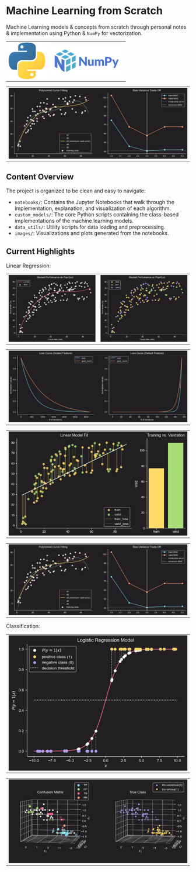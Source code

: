 # Machine Learning from Scratch
Machine Learning models & concepts from scratch through personal notes & implementation using Python & `NumPy` for vectorization.
<table align="center">
  <tr>
    <td>
      <img src="./images/python-logo.png" alt="Python logo", width=100>
    </td>
    <td>
      <img src="./images/numpy.png" alt="NumPy logo", width=200>
    </td>
  </tr>
</table>
<table align="center">
  <tr>
    <td>
      <img src="./images/bias-variance_trade-off.png" alt="Python logo">
    </td>
  </tr>
</table>

## Content Overview
The project is organized to be clean and easy to navigate:

* `notebooks/`: Contains the Jupyter Notebooks that walk through the implementation, explanation, and visualization of each algorithm.
* `custom_models/`: The core Python scripts containing the class-based implementations of the machine learning models.
* `data_utils/`: Utility scripts for data loading and preprocessing.
* `images/`: Visualizations and plots generated from the notebooks.

## Current Highlights
Linear Regression:
<table align="center">
  <tr>
    <td>
      <img src="./images/pop_quiz_data.png" alt="Python logo">
    </td>
    <td>
      <img src="./images/train_test_split.png" alt="Python logo">
    </td>
  </tr>
</table>
<table align="center">
  <tr>
    <td>
      <img src="./images/loss_curve.png" alt="Python logo">
    </td>
  </tr>
</table>
<table>
  <tr>
    <td>
      <img src="./images/under_fitting_example.png" alt="Python logo">
    </td>
  </tr>
</table>
    
<table align="center">
  <tr>
    <td>
      <img src="./images/bias-variance_trade-off.png" alt="Python logo">
    </td>
  </tr>
</table>
Classification:
<table align="center"
  <tr>
    <td>
      <img src="./images/logistic_regression_model.png" alt="Python logo">
    </td>
  </tr>
</table>

<table align="center">
  <tr>
    <td>
      <img src="./images/confusion_matrix.png" alt="Python logo">
    </td>
  </tr>
</table>



